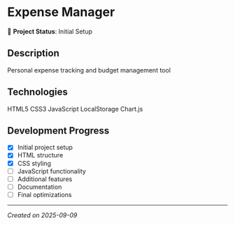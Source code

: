 # Expense Manager

🚀 **Project Status**: Initial Setup

## Description
Personal expense tracking and budget management tool

## Technologies
HTML5 CSS3 JavaScript LocalStorage Chart.js

## Development Progress
- [x] Initial project setup
- [x] HTML structure
- [x] CSS styling
- [ ] JavaScript functionality
- [ ] Additional features
- [ ] Documentation
- [ ] Final optimizations

---
*Created on 2025-09-09*
